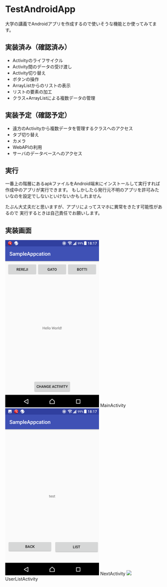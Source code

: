 
# TestAndroidApp
大学の講義でAndroidアプリを作成するので使いそうな機能とか使ってみてます。

## 実装済み（確認済み）
* Activityのライフサイクル
* Activity間のデータの受け渡し
* Activity切り替え
* ボタンの操作
* ArrayListからのリストの表示
* リストの要素の加工
* クラス+ArrayListによる複数データの管理

## 実装予定（確認予定）
* 遠方のActivityから複数データを管理するクラスへのアクセス
* タブ切り替え
* カメラ
* WebAPIの利用
* サーバのデータベースへのアクセス

## 実行
一番上の階層にあるapkファイルをAndroid端末にインストールして実行すれば
作成中のアプリが実行できます。
もしかしたら発行元不明のアプリを許可みたいなのを設定でしないといけないかもしれません

たぶん大丈夫だと思いますが、アプリによってスマホに異常をきたす可能性があるので
実行するときは自己責任でお願いします。

## 実装画面
<img src="./image/Screenshot_20171110-181723.png" width="300">
MainActivity
<img src="./image/Screenshot_20171110-181727.png" width="300">
NextActivity
<img src="./image/Screenshot_0171110-181732.png" width="300">
UserListActivity
